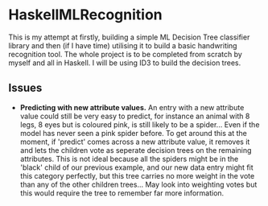 # HaskellMLRecognition
This is my attempt at firstly, building a simple ML Decision Tree classifier library and then (if I have time) utilising it to build a basic handwriting recognition tool. The whole project is to be completed from scratch by myself and all in Haskell. I will be using ID3 to build the decision trees.

## Issues
  * **Predicting with new attribute values.** An entry with a new attribute value could still be very easy to predict, for instance an animal with 8 legs, 8 eyes but is coloured pink, is still likely to be a spider... Even if the model has never seen a pink spider before. To get around this at the moment, if 'predict' comes across a new attribute value, it removes it and lets the children vote as seperate decision trees on the remaining attributes. This is not ideal because all the spiders might be in the 'black' child of our previous example, and our new data entry might fit this category perfectly, but this tree carries no more weight in the vote than any of the other children trees... May look into weighting votes but this would require the tree to remember far more information.
